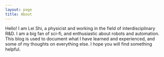 ```yaml
---
layout: page
title: About
---
```


Hello! I am Lei Shi, a physicist and working in the field of interdisciplinary R&D. I am a big fan of sci-fi, and enthusiastic about robots and automation. This blog is used to document what I have learned and experienced, and some of my thoughts on everything else. I hope you will find something helpful.
